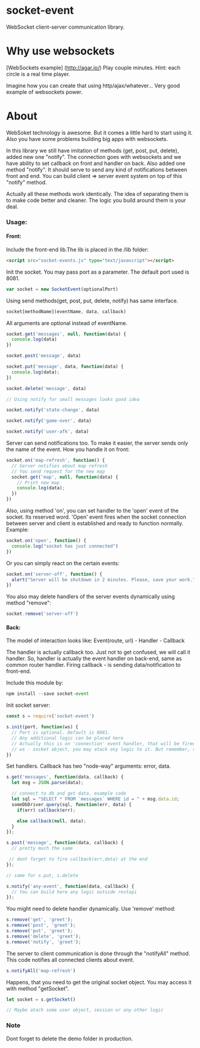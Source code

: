 # socket-event
WebSocket client-server communication library.

# Why use websockets
[WebSockets example] (http://agar.io/) Play couple minutes. Hint: each circle is a real time player.

Imagine how you can create that using http/ajax/whatever... Very good example of websockets power.


# About
WebSoket technology is awesome. But it comes a little hard to start using it. Also you have some problems building big apps with websockets.

In this library we still have imitation of methods (get, post, put, delete), added new one "notify".
The connection goes with websockets and we have ability to set callback on front and handler on back.
Also added one method "notify". It should serve to send any kind of notifications between front and end.
You can build client => server event system on top of this "notify" method.

Actually all these methods work identically. The idea of separating them is to make code better and cleaner. The logic you build around them is your deal.

### Usage:

#### Front:

Include the front-end lib.The lib is placed in the /lib folder:

``` html
<script src="socket-events.js" type="text/javascript"></script>
```

Init the socket. You may pass port as a parameter. The default port used is 8081.

``` javascript
var socket = new SocketEvent(optionalPort)
```

Using send methods(get, post, put, delete, notify) has same interface.

``` javascript
socket[methodName](eventName, data, callback)
```

All arguments are optional instead of eventName.

``` javascript
socket.get('messages', null, function(data) {
  console.log(data)
})

socket.post('message', data)

socket.put('message', data, function(data) {
  console.log(data);
})

socket.delete('message', data)

// Using notify for small messages looks good idea

socket.notify('state-change', data)

socket.notify('game-over', data)

socket.notify('user-afk', data)
```

Server can send notifications too. To make it easier, the server sends only the name of the event.
How you handle it on front:
```javascript
socket.on('map-refresh', function() {
  // Server notifies about map refresh
  // You send request for the new map
  socket.get('map', null, function(data) {
    // Print new map
    console.log(data);
  })
})
```

Also, using method 'on', you can set handler to the 'open' event of the socket. Its reserved word.
'Open' event fires when the socket connection between server and client is established and ready to function normally.
Example:
``` javascript
socket.on('open', function() {
  console.log("socket has just connected")
})
```

Or you can simply react on the certain events:
```javascript
socket.on('server-off', function() {
  alert("Server will be shutdown in 2 minutes. Please, save your work.")
})
```

You also may delete handlers of the server events dynamically using method "remove":
```javascript
socket.remove('server-off')
```

#### Back:

The model of interaction looks like:
Event(route, url) - Handler - Callback

The handler is actually callback too. Just not to get confused, we will call it handler.
So, handler is actually the event handler on back-end, same as common router handler.
Firing callback - is sending data/notification to front-end.

Include this module by:

``` javascript
npm install --save socket-event
```

Init socket server:
``` javascript
const s = require('socket-event')

s.init(port, function(ws) {
  // Port is optional. Default is 8081.
  // Any additional logic can be placed here
  // Actually this is on 'connection' event handler, that will be fired on connection with each socket
  // ws - socket object, you may atack ony logic to it. But remember, socket refreshes on page refresh, browser close etc...
})
```

Set handlers. Callback has two "node-way" arguments: error, data.

``` javascript
s.get('messages', function(data, callback) {
  let msg = JSON.parse(data);  

  // connect to db and get data. example code
  let sql = "SELECT * FROM `messages` WHERE id = " + msg.data.id;
  someDbDriver.query(sql, function(err, data) {
    if(err) callback(err);

    else callback(null, data);
  }   
});

s.post('message', function(data, callback) {
  // pretty much the same

 // dont forget to fire callback(err,data) at the end
});

// same for s.put, s.delete

s.notify('any-event', function(data, callback) {
  // You can build here any logic outside restapi
});
```

You might need to delete handler dynamically. Use 'remove' method:
``` javascript
s.remove('get', 'greet');
s.remove('post', 'greet');
s.remove('put', 'greet');
s.remove('delete', 'greet');
s.remove('notify', 'greet');
```

The server to client communication is done through the "notifyAll" method. This code notifies all connected clients about event.
``` javascript
s.notifyAll('map-refresh')
```

Happens, that you need to get the original socket object. You may access it with method "getSocket".
``` javascript
let socket = s.getSocket()

// Maybe atach some user object, session or any other logic
```

### Note
Dont forget to delete the demo folder in production.
